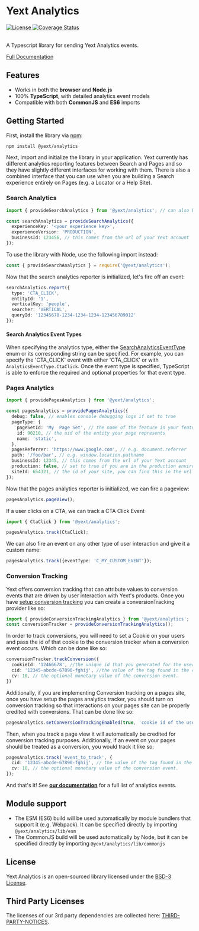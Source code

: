 # Yext Analytics

<div>
  <a href="./LICENSE">
    <img src="https://img.shields.io/badge/License-BSD%203--Clause-blue.svg" alt="License"/>
  </a>
  <a href='https://coveralls.io/github/yext/analytics?branch=main'>
    <img src='https://coveralls.io/repos/github/yext/analytics/badge.svg?branch=main' alt='Coverage Status' />
  </a>
</div>
<br>

A Typescript library for sending Yext Analytics events.

[Full Documentation](./docs/analytics.md)

## Features

- Works in both the **browser** and **Node.js**
- 100% **TypeScript**, with detailed analytics event models
- Compatible with both **CommonJS** and **ES6** imports

## Getting Started

First, install the library via [npm](https://www.npmjs.com/get-npm):

```bash
npm install @yext/analytics
```

Next, import and initialize the library in your application.  Yext currently has different analytics reporting features 
between Search and Pages and so they have slightly different interfaces for working with them.  There is also a combined
interface that you can use when you are building a Search experience entirely on Pages (e.g. a Locator or a Help Site).

### Search Analytics

```ts
import { provideSearchAnalytics } from '@yext/analytics'; // can also be imported as provideAnalytics

const searchAnalytics = provideSearchAnalytics({
  experienceKey: '<your experience key>',
  experienceVersion: 'PRODUCTION',
  businessId: 123456, // this comes from the url of your Yext account
});
```

To use the library with Node, use the following import instead:
```ts
const { provideSearchAnalytics } = require('@yext/analytics');
``` 

Now that the search analytics reporter is initialized, let's fire off an event:

```ts
searchAnalytics.report({
  type: 'CTA_CLICK',
  entityId: '1',
  verticalKey: 'people',
  searcher: 'VERTICAL',
  queryId: '12345678-1234-1234-1234-123456789012'
});
```

#### Search Analytics Event Types
When specifying the analytics type, either the [SearchAnalyticsEventType](./docs/analytics.searchanalyticseventtype.md) enum
or its corresponding string can be specified. For example, you can specify the 'CTA_CLICK' event with either 'CTA_CLICK' or
with `AnalyticsEventType.CtaClick`. Once the event type is specified, TypeScript is able to enforce the required and
optional properties for that event type.

### Pages Analytics

```ts
import { providePagesAnalytics } from '@yext/analytics';

const pagesAnalytics = providePagesAnalytics({
  debug: false, // enables console debugging logs if set to true
  pageType: {
    pageSetId: 'My  Page Set', // the name of the feature in your features.json or the name of your template file
    id: 90210, // the uid of the entity your page represents
    name: 'static',
  },
  pagesReferrer: 'https://www.google.com', // e.g. document.referrer
  path: '/foo/bar', // e.g. window.location.pathname
  businessId: 12345, // this comes from the url of your Yext account
  production: false, // set to true if you are in the production environment
  siteId: 654321, // the id of your site, you can find this in the url of your deploy page
});
```

Now that the pages analytics reporter is initialized, we can fire a pageview:
```ts
pagesAnalytics.pageView();
```

If a user clicks on a CTA, we can track a CTA Click Event

```ts
import { CtaClick } from '@yext/analytics';

pagesAnalytics.track(CtaClick);
```

We can also fire an event on any other type of user interaction and give it a custom name:
```ts
pagesAnalytics.track({eventType: 'C_MY_CUSTOM_EVENT'});
```

### Conversion Tracking

Yext offers conversion tracking that can attribute values to conversion events that are driven by user interaction
with Yext's products.  Once you have [setup conversion tracking](https://hitchhikers.yext.com/modules/ana104-conversion/01-conversion-overview/)
you can create a conversionTracking provider like so:

```ts
import { provideConversionTrackingAnalytics } from '@yext/analytics';
const conversionTracker = provideConversionTrackingAnalytics();
```

In order to track conversions, you will need to set a Cookie on your users and pass the id of that cookie to the 
conversion tracker when a conversion event occurs.  Which can be done like so:

```ts
conversionTracker.trackConversion({
  cookieId: '12466678', //the unique id that you generated for the user cookie
  cid: '12345-abcde-67890-fghij', //the value of the tag found in the conversion tracking setup page in your account
  cv: 10, // the optional monetary value of the conversion event.
})
```

Additionally, if you are implementing Conversion tracking on a pages site, once you have setup the pages analytics
tracker, you should turn on conversion tracking so that interactions on your pages site can be properly credited with 
conversions.  That can be done like so:

```ts
pagesAnalytics.setConversionTrackingEnabled(true, 'cookie id of the user goes here');
```

Then, when you track a page view it will automatically be credited for conversion tracking purposes. Additionally, if
an event on your pages should be treated as a conversion, you would track it like so:

```ts
pagesAnalytics.track('event_to_track', {
  cid: '12345-abcde-67890-fghij', // the value of the tag found in the conversion tracking setup page in your account
  cv: 10, // the optional monetary value of the conversion event.
});
```

And that's it! See **[our documentation](./docs/analytics.md)** for a full list of analytics events.

## Module support
- The ESM (ES6) build will be used automatically by module bundlers that support it (e.g. Webpack). It can be specified directly by importing `@yext/analytics/lib/esm`
- The CommonJS build will be used automatically by Node, but it can be specified directly by importing `@yext/analytics/lib/commonjs`

## License

Yext Analytics is an open-sourced library licensed under the [BSD-3 License](./LICENSE).

## Third Party Licenses

The licenses of our 3rd party dependencies are collected here: [THIRD-PARTY-NOTICES](./THIRD-PARTY-NOTICES).